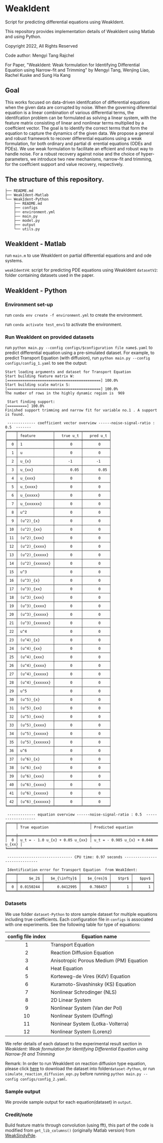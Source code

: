 # WeakIdent
Script for predicting differential equations using WeakIdent.

This repository provides implementation details of WeakIdent using Matlab and using Python. 

Copyright 2022, All Rights Reserved

Code author:  Mengyi Tang Rajchel

For Paper, "WeakIdent: Weak formulation for Identifying Differential Equation using Narrow-fit and Trimming" by Mengyi Tang, Wenjing Liao, Rachel Kuske and Sung Ha Kang

## Goal
This works focused on data-driven identifcation of differential equations when the given data are corrupted by noise. When the governing diferential equation is a linear combination of various differential terms, the identifcation problem can be formulated as solving a linear system, with the feature matrix consisting of linear and nonlinear terms multiplied by a coeffcient vector. The goal is to identify the correct terms that form the equation to capture the dynamics of the given data.
We propose a general and robust framework to recover differential equations using a weak formulation, for both ordinary and partial di erential equations (ODEs and PDEs). 
We use weak formulation to facilitate an effcient and robust way to handle noise. For a robust recovery against noise and the choice of hyper-parameters, we introduce two new mechanisms, narrow-fit and trimming, for the coeffcient support and value recovery, respectively. 

## The structure of this repository.
```
├── README.md
├── WeakIdent-Matlab
└── WeakIdent-Python
    ├── README.md
    ├── configs
    ├── environment.yml
    ├── main.py
    ├── model.py
    ├── output
    └── utils.py
```

## WeakIdent - Matlab 
run `main.m` to use WeakIdent on partial differential equations and and ode systems.

`weakIdentV4`: script for predicting PDE equations using WeakIdent
`datasetV2`: folder containing datasets used in the paper.

## WeakIdent - Python

### Environment set-up
run `conda env create -f environment.yml` to create the environment.

run `conda activate test_env1` to activate the environment.

### Run WeakIdent on provided datasets

run `python main.py --config configs/$configuration file name$.yaml` to predict differential equation using a pre-simulated dataset. For example, to predict Transport Equation (with diffusion), run `python main.py --config configs/config_1.yaml` to see the output:

```
Start loading arguments and dataset for Transport Equation
Start building feature matrix W:
[===========================================] 100.0% 
Start building scale matrix S:
[===========================================] 100.0% 
The number of rows in the highly dynamic region is  969

 Start finding support: 
[=========] 100.0% 
Finished support trimming and narrow fit for variable no.1 . A support is found.

 ------------- coefficient vector overview ------noise-signal-ratio : 0.5  -------
╒════╤════════════════╤════════════╤════════════╕
│    │ feature        │   true u_t │   pred u_t │
╞════╪════════════════╪════════════╪════════════╡
│  0 │ 1              │       0    │       0    │
├────┼────────────────┼────────────┼────────────┤
│  1 │ u              │       0    │       0    │
├────┼────────────────┼────────────┼────────────┤
│  2 │ u_{x}          │      -1    │      -1    │
├────┼────────────────┼────────────┼────────────┤
│  3 │ u_{xx}         │       0.05 │       0.05 │
├────┼────────────────┼────────────┼────────────┤
│  4 │ u_{xxx}        │       0    │       0    │
├────┼────────────────┼────────────┼────────────┤
│  5 │ u_{xxxx}       │       0    │       0    │
├────┼────────────────┼────────────┼────────────┤
│  6 │ u_{xxxxx}      │       0    │       0    │
├────┼────────────────┼────────────┼────────────┤
│  7 │ u_{xxxxxx}     │       0    │       0    │
├────┼────────────────┼────────────┼────────────┤
│  8 │ u^2            │       0    │       0    │
├────┼────────────────┼────────────┼────────────┤
│  9 │ (u^2)_{x}      │       0    │       0    │
├────┼────────────────┼────────────┼────────────┤
│ 10 │ (u^2)_{xx}     │       0    │       0    │
├────┼────────────────┼────────────┼────────────┤
│ 11 │ (u^2)_{xxx}    │       0    │       0    │
├────┼────────────────┼────────────┼────────────┤
│ 12 │ (u^2)_{xxxx}   │       0    │       0    │
├────┼────────────────┼────────────┼────────────┤
│ 13 │ (u^2)_{xxxxx}  │       0    │       0    │
├────┼────────────────┼────────────┼────────────┤
│ 14 │ (u^2)_{xxxxxx} │       0    │       0    │
├────┼────────────────┼────────────┼────────────┤
│ 15 │ u^3            │       0    │       0    │
├────┼────────────────┼────────────┼────────────┤
│ 16 │ (u^3)_{x}      │       0    │       0    │
├────┼────────────────┼────────────┼────────────┤
│ 17 │ (u^3)_{xx}     │       0    │       0    │
├────┼────────────────┼────────────┼────────────┤
│ 18 │ (u^3)_{xxx}    │       0    │       0    │
├────┼────────────────┼────────────┼────────────┤
│ 19 │ (u^3)_{xxxx}   │       0    │       0    │
├────┼────────────────┼────────────┼────────────┤
│ 20 │ (u^3)_{xxxxx}  │       0    │       0    │
├────┼────────────────┼────────────┼────────────┤
│ 21 │ (u^3)_{xxxxxx} │       0    │       0    │
├────┼────────────────┼────────────┼────────────┤
│ 22 │ u^4            │       0    │       0    │
├────┼────────────────┼────────────┼────────────┤
│ 23 │ (u^4)_{x}      │       0    │       0    │
├────┼────────────────┼────────────┼────────────┤
│ 24 │ (u^4)_{xx}     │       0    │       0    │
├────┼────────────────┼────────────┼────────────┤
│ 25 │ (u^4)_{xxx}    │       0    │       0    │
├────┼────────────────┼────────────┼────────────┤
│ 26 │ (u^4)_{xxxx}   │       0    │       0    │
├────┼────────────────┼────────────┼────────────┤
│ 27 │ (u^4)_{xxxxx}  │       0    │       0    │
├────┼────────────────┼────────────┼────────────┤
│ 28 │ (u^4)_{xxxxxx} │       0    │       0    │
├────┼────────────────┼────────────┼────────────┤
│ 29 │ u^5            │       0    │       0    │
├────┼────────────────┼────────────┼────────────┤
│ 30 │ (u^5)_{x}      │       0    │       0    │
├────┼────────────────┼────────────┼────────────┤
│ 31 │ (u^5)_{xx}     │       0    │       0    │
├────┼────────────────┼────────────┼────────────┤
│ 32 │ (u^5)_{xxx}    │       0    │       0    │
├────┼────────────────┼────────────┼────────────┤
│ 33 │ (u^5)_{xxxx}   │       0    │       0    │
├────┼────────────────┼────────────┼────────────┤
│ 34 │ (u^5)_{xxxxx}  │       0    │       0    │
├────┼────────────────┼────────────┼────────────┤
│ 35 │ (u^5)_{xxxxxx} │       0    │       0    │
├────┼────────────────┼────────────┼────────────┤
│ 36 │ u^6            │       0    │       0    │
├────┼────────────────┼────────────┼────────────┤
│ 37 │ (u^6)_{x}      │       0    │       0    │
├────┼────────────────┼────────────┼────────────┤
│ 38 │ (u^6)_{xx}     │       0    │       0    │
├────┼────────────────┼────────────┼────────────┤
│ 39 │ (u^6)_{xxx}    │       0    │       0    │
├────┼────────────────┼────────────┼────────────┤
│ 40 │ (u^6)_{xxxx}   │       0    │       0    │
├────┼────────────────┼────────────┼────────────┤
│ 41 │ (u^6)_{xxxxx}  │       0    │       0    │
├────┼────────────────┼────────────┼────────────┤
│ 42 │ (u^6)_{xxxxxx} │       0    │       0    │
╘════╧════════════════╧════════════╧════════════╛

 ------------- equation overview ------noise-signal-ratio : 0.5  -------------------
╒════╤═════════════════════════════════╤════════════════════════════════════╕
│    │ True equation                   │ Predicted equation                 │
╞════╪═════════════════════════════════╪════════════════════════════════════╡
│  0 │ u_t = - 1.0 u_{x} + 0.05 u_{xx} │ u_t = - 0.985 u_{x} + 0.048 u_{xx} │
╘════╧═════════════════════════════════╧════════════════════════════════════╛

 ------------------------------ CPU time: 0.97 seconds ------------------------------

 Identification error for Transport Equation  from WeakIdent: 
╒════╤═══════════╤════════════════╤═════════════╤═════════╤═════════╕
│    │     $e_2$ │   $e_{\infty}$ │   $e_{res}$ │   $tpr$ │   $ppv$ │
╞════╪═══════════╪════════════════╪═════════════╪═════════╪═════════╡
│  0 │ 0.0150244 │      0.0412995 │    0.708457 │       1 │       1 │
╘════╧═══════════╧════════════════╧═════════════╧═════════╧═════════╛

```


### Datasets
We use folder `dataset-Python` to store sample dataset for multiple equations including true coefficients.
Each configuration file in `configs` is associated with one experiments. See the following table for type of equations:

| config file  index       | Equation name      | 
|:-------------:|-------------|
|1     |  Transport Equation |  
| 2     | Reaction Diffusion Equation    | 
| 3 | Anisotropic Porous Medium (PM) Equation    |
| 4 | Heat Equation | 
| 5 | Korteweg-de Vires (KdV) Equation | 
| 6 | Kuramoto-Sivashinsky (KS) Equation | 
| 7 | Nonlinear Schrodinger (NLS) | 
| 8 | 2D Linear System | 
| 9 | Nonlinear System (Van der Pol) | 
| 10 | Nonlinear System (Duffing) | 
| 11 | Noninear System (Lotka-Volterra) | 
|12| Nonlinear System (Lorenz) | 

We refer details of each dataset to the experimental result section in *WeakIdent: Weak formulation for Identifying
Differential Equation using Narrow-fit and Trimming*


Remark: In order to run WeakIdent on reaction diffusion type equation, please click [here](https://www.dropbox.com/t/TKK9U1ttVwX2mfHP) to download the 
dataset into folder`dataset-Python`, or run `simulate_reaction_diffusion_eqn.py` before running 
`python main.py --config configs/config_2.yaml`. 


### Sample output
We provide sample output for each equation(dataset) in  `output`.

### Credit/note
Build feature matrix through convolution (using fft), this part of the code is modified from `get_lib_columns()` (originally Matlab version) from [WeakSindyPde](https://github.com/dm973/WSINDy_PDE).

